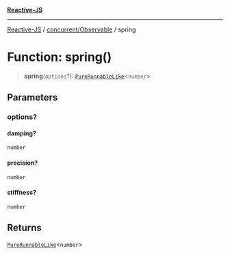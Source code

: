[**Reactive-JS**](../../../README.md)

***

[Reactive-JS](../../../README.md) / [concurrent/Observable](../README.md) / spring

# Function: spring()

> **spring**(`options`?): [`PureRunnableLike`](../../interfaces/PureRunnableLike.md)\<`number`\>

## Parameters

### options?

#### damping?

`number`

#### precision?

`number`

#### stiffness?

`number`

## Returns

[`PureRunnableLike`](../../interfaces/PureRunnableLike.md)\<`number`\>
